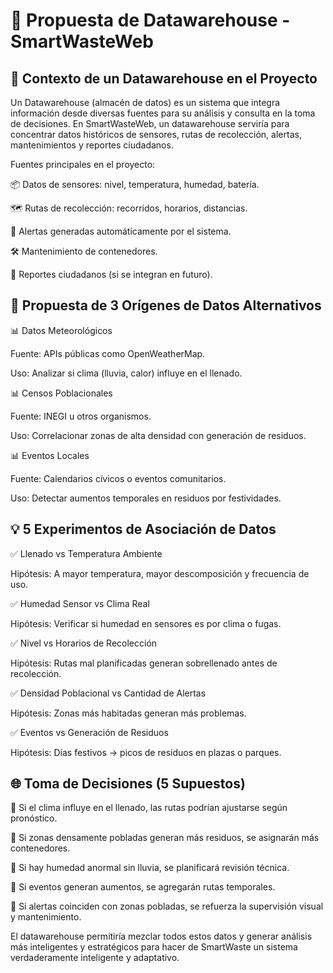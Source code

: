 # 🧱 Propuesta de Datawarehouse - SmartWasteWeb

## 📌 Contexto de un Datawarehouse en el Proyecto

Un Datawarehouse (almacén de datos) es un sistema que integra información desde diversas fuentes para su análisis y consulta en la toma de decisiones. En SmartWasteWeb, un datawarehouse serviría para concentrar datos históricos de sensores, rutas de recolección, alertas, mantenimientos y reportes ciudadanos.

Fuentes principales en el proyecto:

📦 Datos de sensores: nivel, temperatura, humedad, batería.

🗺️ Rutas de recolección: recorridos, horarios, distancias.

🔔 Alertas generadas automáticamente por el sistema.

🛠️ Mantenimiento de contenedores.

👥 Reportes ciudadanos (si se integran en futuro).

## 🎯 Propuesta de 3 Orígenes de Datos Alternativos

📊 Datos Meteorológicos

Fuente: APIs públicas como OpenWeatherMap.

Uso: Analizar si clima (lluvia, calor) influye en el llenado.

📊 Censos Poblacionales

Fuente: INEGI u otros organismos.

Uso: Correlacionar zonas de alta densidad con generación de residuos.

📊 Eventos Locales

Fuente: Calendarios cívicos o eventos comunitarios.

Uso: Detectar aumentos temporales en residuos por festividades.

## 💡 5 Experimentos de Asociación de Datos

✅ Llenado vs Temperatura Ambiente

Hipótesis: A mayor temperatura, mayor descomposición y frecuencia de uso.

✅ Humedad Sensor vs Clima Real

Hipótesis: Verificar si humedad en sensores es por clima o fugas.

✅ Nivel vs Horarios de Recolección

Hipótesis: Rutas mal planificadas generan sobrellenado antes de recolección.

✅ Densidad Poblacional vs Cantidad de Alertas

Hipótesis: Zonas más habitadas generan más problemas.

✅ Eventos vs Generación de Residuos

Hipótesis: Días festivos → picos de residuos en plazas o parques.

## 🌐 Toma de Decisiones (5 Supuestos)

🧠 Si el clima influye en el llenado, las rutas podrían ajustarse según pronóstico.

🧠 Si zonas densamente pobladas generan más residuos, se asignarán más contenedores.

🧠 Si hay humedad anormal sin lluvia, se planificará revisión técnica.

🧠 Si eventos generan aumentos, se agregarán rutas temporales.

🧠 Si alertas coinciden con zonas pobladas, se refuerza la supervisión visual y mantenimiento.

El datawarehouse permitiría mezclar todos estos datos y generar análisis más inteligentes y estratégicos para hacer de SmartWaste un sistema verdaderamente inteligente y adaptativo.